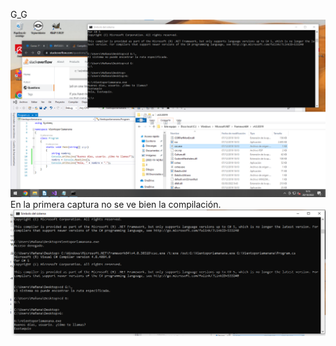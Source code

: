 G_G
![Imagen](https://github.com/GSV-Grey-Area/GSDA/blob/main/assets/images/ENT%20Captura%20de%20pantalla%202022-10-20%20091608.png?raw=true)
En la primera captura no se ve bien la compilación.
![Imagen2](https://github.com/GSV-Grey-Area/GSDA/blob/main/assets/images/Captura%20de%20pantalla%202022-10-20%20095520.png?raw=true)
